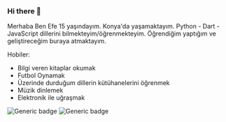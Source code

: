 ### Hi there 👋

Merhaba Ben Efe 15 yaşındayım. Konya'da yaşamaktayım. Python - Dart - JavaScript dillerini bilmekteyim/öğrenmekteyim.
Öğrendiğim yaptığım ve geliştireceğim buraya atmaktayım.

Hobiler:
  - Bilgi veren kitaplar okumak
  - Futbol Oynamak
  - Üzerinde durduğum dillerin kütühanelerini öğrenmek
  - Müzik dinlemek
  - Elektronik ile uğraşmak

![Generic badge](https://img.shields.io/badge/Dil%20Say%C4%B1s%C4%B1-3-yellow) ![Generic badge](https://img.shields.io/badge/Python-70%25-blue)
